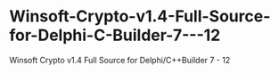 # Winsoft-Crypto-v1.4-Full-Source-for-Delphi-C-Builder-7---12
Winsoft Crypto v1.4​ Full Source for Delphi/C++Builder 7 - 12
